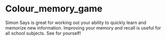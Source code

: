 # Colour_memory_game
Simon Says is great for working out your ability to quickly learn and memorize new information. Improving your memory and recall is useful for all school subjects. See for yourself! 
